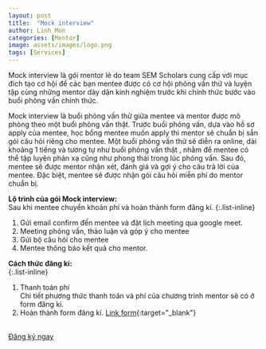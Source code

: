 ```yaml
---
layout: post
title:  "Mock interview"
author: Linh Mon
categories: [Mentor]
image: assets/images/logo.png
tags: [Services]
---
```

Mock interview là gói mentor lẻ do team SEM Scholars cung cấp với mục đích tạo cơ hội để các bạn mentee được có cơ hội phỏng vấn thử và luyện tập cùng những mentor dày dặn kinh nghiệm trước khi chính thức bước vào buổi phỏng vấn chính thức. 

Mock interview là buổi phỏng vấn thử giữa mentee và mentor được mô phỏng theo một buổi phỏng vấn thật. Trước buổi phỏng vấn, dựa vào hồ sơ apply của mentee, học bổng mentee muốn apply thì mentor sẽ chuẩn bị sẵn gói câu hỏi riêng cho mentee. Một buổi phỏng vấn thử sẽ diễn ra online, dài khoảng 1 tiếng và tương tự như buổi phỏng vấn thật , nhằm để mentee có thể tập luyện phản xạ cũng như phong thái trong lúc phỏng vấn. Sau đó, mentee sẽ được mentor nhận xét, đánh giá và gợi ý cho câu trả lời của mentee. Đặc biệt, mentee sẽ được nhận gói câu hỏi miễn phí do mentor chuẩn bị. 

**Lộ trình của gói Mock interview:** 
<br />Sau khi mentee chuyển khoản phí và hoàn thành form đăng kí. 
{:.list-inline}
1. Gửi email confirm đến mentee và đặt lịch meeting qua google meet.
2. Meeting phỏng vấn, thảo luận và góp ý cho mentee
3. Gửi bộ câu hỏi cho mentee
4. Mentee thông báo kết quả cho mentor. 

**Cách thức đăng kí:**  
{:.list-inline}
1. Thanh toán phí
<br/> Chi tiết phương thức thanh toán và phí của chương trình mentor sẽ có ở form đăng kí. 
2. Hoàn thành form đăng kí. [Link form](https://forms.gle/vb5613wWEQbNrDnU6){:target="_blank"}
<br>
<a href="https://forms.gle/vb5613wWEQbNrDnU6" target= "_blank" class="btn btn-primary">Đăng ký ngay</a>
